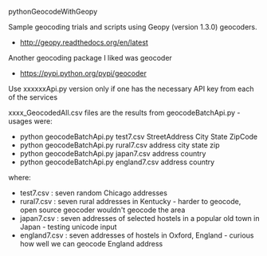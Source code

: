 pythonGeocodeWithGeopy

Sample geocoding trials and scripts using Geopy (version 1.3.0) geocoders.
- http://geopy.readthedocs.org/en/latest

Another geocoding package I liked was geocoder
- https://pypi.python.org/pypi/geocoder

Use xxxxxxApi.py version only if one has the necessary API key from each of the services

xxxx_GeocodedAll.csv files are the results from geocodeBatchApi.py - usages were:
- python geocodeBatchApi.py test7.csv StreetAddress City State ZipCode
- python geocodeBatchApi.py rural7.csv address city state zip
- python geocodeBatchApi.py japan7.csv address country
- python geocodeBatchApi.py england7.csv address country

where:
- test7.csv : seven random Chicago addresses
- rural7.csv : seven rural addresses in Kentucky - harder to geocode, open source geocoder wouldn't geocode the area
- japan7.csv : seven addresses of selected hostels in a popular old town in Japan - testing unicode input
- england7.csv : seven addresses of hostels in Oxford, England - curious how well we can geocode England address
